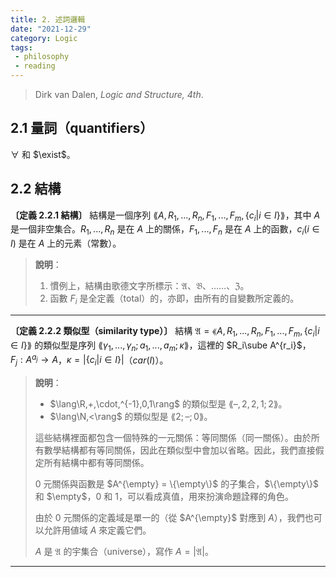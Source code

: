 ```yaml
---
title: 2. 述詞邏輯 
date: "2021-12-29"
category: Logic
tags:
 - philosophy
 - reading
---
```


> Dirk van Dalen, *Logic and Structure, 4th*.

## 2.1 量詞（quantifiers）

$\forall$ 和 $\exist$。

## 2.2 結構 

**〔定義 2.2.1 結構〕** 結構是一個序列 $\lang A,R_1,...,R_n,F_1,...,F_m,\{c_i|i\in I\} \rang$，其中 $A$ 是一個非空集合。$R_1,...,R_n$ 是在 $A$ 上的關係，$F_1,...,F_n$ 是在 $A$ 上的函數，$c_i (i\in I)$ 是在 $A$ 上的元素（常數）。

> **說明**：
> 
> 1. 慣例上，結構由歌德文字所標示：$\mathfrak{A}$、$\mathfrak{B}$、……、$\mathfrak{Z}$。
> 2. 函數 $F_i$ 是全定義（total）的，亦即，由所有的自變數所定義的。

---

**〔定義 2.2.2 類似型（similarity type）〕** 結構 $\mathfrak{A}=\lang A,R_1,...,R_n,F_1,...,F_m,\{c_i|i\in I\}\rang$ 的類似型是序列 $\lang\gamma_1,...,\gamma_n;a_1,...,a_m;\kappa\rang$，這裡的 $R_i\sube A^{r_i}$，$F_j: A^{a_j}\rightarrow A$，$\kappa = |\{c_i|i\in I\}|$（$car(I)$）。

> **說明**：
> 
> * $\lang\R,+,\cdot,^{-1},0,1\rang$ 的類似型是 $\lang \text{--},2,2,1;2\rang$。
> * $\lang\N,<\rang$ 的類似型是 $\lang 2;\text{--};0\rang$。
>
> 這些結構裡面都包含一個特殊的一元關係：等同關係（同一關係）。由於所有數學結構都有等同關係，因此在類似型中會加以省略。因此，我們直接假定所有結構中都有等同關係。
> 
> 0 元關係與函數是 $A^{\empty} = \{\empty\}$ 的子集合，$\{\empty\}$ 和 $\empty$，$0$ 和 $1$，可以看成真值，用來扮演命題詮釋的角色。
> 
> 由於 0 元關係的定義域是單一的（從 $A^{\empty}$ 對應到 $A$），我們也可以允許用値域 $A$ 來定義它們。
>
> $A$ 是 $\mathfrak{A}$ 的宇集合（universe），寫作 $A = |\mathfrak{A}|$。

---

